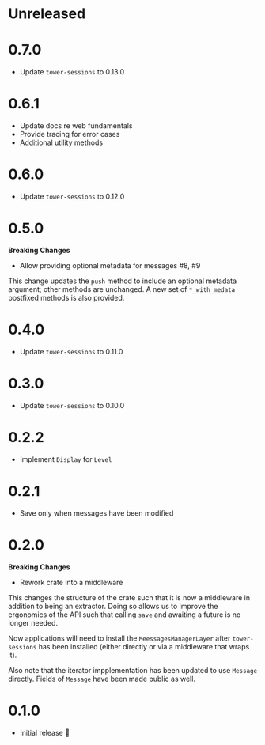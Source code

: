 # Unreleased

# 0.7.0

- Update `tower-sessions` to 0.13.0

# 0.6.1

- Update docs re web fundamentals
- Provide tracing for error cases
- Additional utility methods

# 0.6.0

- Update `tower-sessions` to 0.12.0

# 0.5.0

**Breaking Changes**

- Allow providing optional metadata for messages #8, #9

This change updates the `push` method to include an optional metadata argument; other methods are unchanged. A new set of `*_with_medata` postfixed methods is also provided.

# 0.4.0

- Update `tower-sessions` to 0.11.0

# 0.3.0

- Update `tower-sessions` to 0.10.0

# 0.2.2

- Implement `Display` for `Level`

# 0.2.1

- Save only when messages have been modified

# 0.2.0

**Breaking Changes**

- Rework crate into a middleware

This changes the structure of the crate such that it is now a middleware in addition to being an extractor. Doing so allows us to improve the ergonomics of the API such that calling `save` and awaiting a future is no longer needed.

Now applications will need to install the `MeessagesManagerLayer` after `tower-sessions` has been installed (either directly or via a middleware that wraps it).

Also note that the iterator impplementation has been updated to use `Message` directly. Fields of `Message` have been made public as well.

# 0.1.0

- Initial release :tada:
